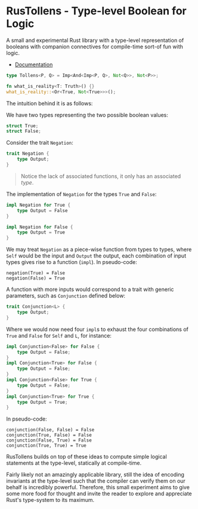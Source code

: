 # RusTollens - Type-level Boolean for Logic

A small and experimental Rust library with a type-level representation of booleans with companion connectives for compile-time sort-of fun with logic.

* [Documentation](https://docs.rs/rustollens/0.1.0/rustollens/)

```rust
type Tollens<P, Q> = Imp<And<Imp<P, Q>, Not<Q>>, Not<P>>;

fn what_is_reality<T: Truth>() {}
what_is_reality::<Or<True, Not<True>>>();
```

The intuition behind it is as follows:

We have two types representing the two possible boolean values:

```rust
struct True;
struct False;
```

Consider the trait `Negation`:

```rust
trait Negation {
    type Output;
}
```

> Notice the lack of associated functions, it only has an associated *type*.

The implementation of `Negation` for the types `True` and `False`:

```rust
impl Negation for True {
    type Output = False
}

impl Negation for False {
    type Output = True
}
```

We may treat `Negation` as a piece-wise function from types to types, where `Self` would be the input and `Output` the output, each combination of input types gives rise to a function (`impl`). In pseudo-code:

```
negation(True) = False
negation(False) = True
```

A function with more inputs would correspond to a trait with generic parameters, such as `Conjunction` defined below:

```rust
trait Conjunction<L> {
    type Output;
}
```

Where we would now need four `impl`s to exhaust the four combinations of `True` and `False` for `Self` and `L`, for instance:

```rust
impl Conjunction<False> for False {
    type Output = False;
}
impl Conjunction<True> for False {
    type Output = False;
}
impl Conjunction<False> for True {
    type Output = False;
}
impl Conjunction<True> for True {
    type Output = True;
}
```

In pseudo-code:

```
conjunction(False, False) = False
conjunction(True, False) = False
conjunction(False, True) = False
conjunction(True, True) = True
```

RusTollens builds on top of these ideas to compute simple logical statements at the type-level, statically at compile-time.

Fairly likely not an amazingly applicable library, still the idea of encoding invariants at the type-level such that the compiler can verify them on our behalf is incredibly powerful. Therefore, this small experiment aims to give some more food for thought and invite the reader to explore and appreciate Rust's type-system to its maximum.